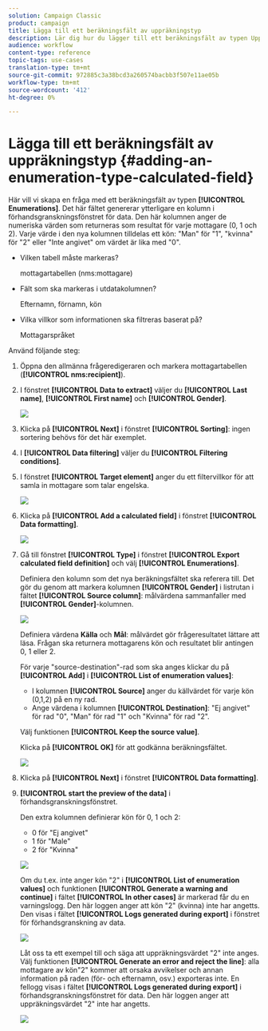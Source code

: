 ```yaml
---
solution: Campaign Classic
product: campaign
title: Lägga till ett beräkningsfält av uppräkningstyp
description: Lär dig hur du lägger till ett beräkningsfält av typen Uppräkning
audience: workflow
content-type: reference
topic-tags: use-cases
translation-type: tm+mt
source-git-commit: 972885c3a38bcd3a260574bacbb3f507e11ae05b
workflow-type: tm+mt
source-wordcount: '412'
ht-degree: 0%

---
```



# Lägga till ett beräkningsfält av uppräkningstyp {#adding-an-enumeration-type-calculated-field}

Här vill vi skapa en fråga med ett beräkningsfält av typen **[!UICONTROL Enumerations]**. Det här fältet genererar ytterligare en kolumn i förhandsgranskningsfönstret för data. Den här kolumnen anger de numeriska värden som returneras som resultat för varje mottagare (0, 1 och 2). Varje värde i den nya kolumnen tilldelas ett kön: &quot;Man&quot; för &quot;1&quot;, &quot;kvinna&quot; för &quot;2&quot; eller &quot;Inte angivet&quot; om värdet är lika med &quot;0&quot;.

* Vilken tabell måste markeras?

   mottagartabellen (nms:mottagare)

* Fält som ska markeras i utdatakolumnen?

   Efternamn, förnamn, kön

* Vilka villkor som informationen ska filtreras baserat på?

   Mottagarspråket

Använd följande steg:

1. Öppna den allmänna frågeredigeraren och markera mottagartabellen (**[!UICONTROL nms:recipient]**).
1. I fönstret **[!UICONTROL Data to extract]** väljer du **[!UICONTROL Last name]**, **[!UICONTROL First name]** och **[!UICONTROL Gender]**.

   ![](assets/query_editor_nveau_73.png)

1. Klicka på **[!UICONTROL Next]** i fönstret **[!UICONTROL Sorting]**: ingen sortering behövs för det här exemplet.
1. I **[!UICONTROL Data filtering]** väljer du **[!UICONTROL Filtering conditions]**.
1. I fönstret **[!UICONTROL Target element]** anger du ett filtervillkor för att samla in mottagare som talar engelska.

   ![](assets/query_editor_nveau_74.png)

1. Klicka på **[!UICONTROL Add a calculated field]** i fönstret **[!UICONTROL Data formatting]**.

   ![](assets/query_editor_nveau_75.png)

1. Gå till fönstret **[!UICONTROL Type]** i fönstret **[!UICONTROL Export calculated field definition]** och välj **[!UICONTROL Enumerations]**.

   Definiera den kolumn som det nya beräkningsfältet ska referera till. Det gör du genom att markera kolumnen **[!UICONTROL Gender]** i listrutan i fältet **[!UICONTROL Source column]**: målvärdena sammanfaller med **[!UICONTROL Gender]**-kolumnen.

   ![](assets/query_editor_nveau_76.png)

   Definiera värdena **Källa** och **Mål**: målvärdet gör frågeresultatet lättare att läsa. Frågan ska returnera mottagarens kön och resultatet blir antingen 0, 1 eller 2.

   För varje &quot;source-destination&quot;-rad som ska anges klickar du på **[!UICONTROL Add]** i **[!UICONTROL List of enumeration values]**:

   * I kolumnen **[!UICONTROL Source]** anger du källvärdet för varje kön (0,1,2) på en ny rad.
   * Ange värdena i kolumnen **[!UICONTROL Destination]**: &quot;Ej angivet&quot; för rad &quot;0&quot;, &quot;Man&quot; för rad &quot;1&quot; och &quot;Kvinna&quot; för rad &quot;2&quot;.

   Välj funktionen **[!UICONTROL Keep the source value]**.

   Klicka på **[!UICONTROL OK]** för att godkänna beräkningsfältet.

   ![](assets/query_editor_nveau_77.png)

1. Klicka på **[!UICONTROL Next]** i fönstret **[!UICONTROL Data formatting]**.
1. **[!UICONTROL start the preview of the data]** i förhandsgranskningsfönstret.

   Den extra kolumnen definierar kön för 0, 1 och 2:

   * 0 för &quot;Ej angivet&quot;
   * 1 för &quot;Male&quot;
   * 2 för &quot;Kvinna&quot;

   ![](assets/query_editor_nveau_78.png)

   Om du t.ex. inte anger kön &quot;2&quot; i **[!UICONTROL List of enumeration values]** och funktionen **[!UICONTROL Generate a warning and continue]** i fältet **[!UICONTROL In other cases]** är markerad får du en varningslogg. Den här loggen anger att kön &quot;2&quot; (kvinna) inte har angetts. Den visas i fältet **[!UICONTROL Logs generated during export]** i fönstret för förhandsgranskning av data.

   ![](assets/query_editor_nveau_79.png)

   Låt oss ta ett exempel till och säga att uppräkningsvärdet &quot;2&quot; inte anges. Välj funktionen **[!UICONTROL Generate an error and reject the line]**: alla mottagare av kön&quot;2&quot; kommer att orsaka avvikelser och annan information på raden (för- och efternamn, osv.) exporteras inte. En fellogg visas i fältet **[!UICONTROL Logs generated during export]** i förhandsgranskningsfönstret för data. Den här loggen anger att uppräkningsvärdet &quot;2&quot; inte har angetts.

   ![](assets/query_editor_nveau_80.png)
